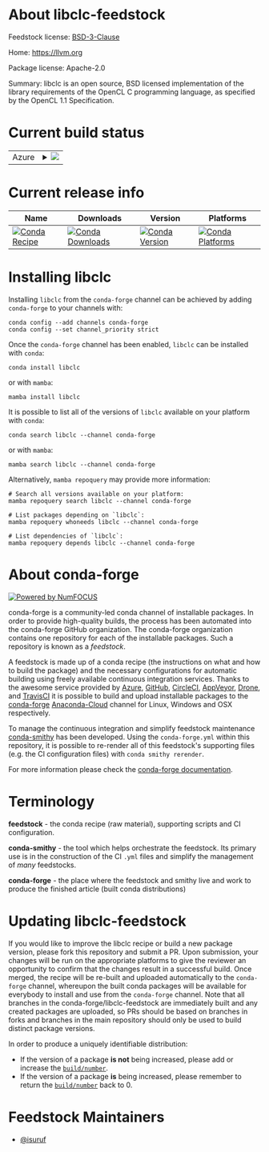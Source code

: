 About libclc-feedstock
======================

Feedstock license: [BSD-3-Clause](https://github.com/conda-forge/libclc-feedstock/blob/main/LICENSE.txt)

Home: https://llvm.org

Package license: Apache-2.0

Summary: libclc is an open source, BSD licensed implementation of the library
requirements of the OpenCL C programming language, as specified by the
OpenCL 1.1 Specification.


Current build status
====================


<table>
    
  <tr>
    <td>Azure</td>
    <td>
      <details>
        <summary>
          <a href="https://dev.azure.com/conda-forge/feedstock-builds/_build/latest?definitionId=19259&branchName=main">
            <img src="https://dev.azure.com/conda-forge/feedstock-builds/_apis/build/status/libclc-feedstock?branchName=main">
          </a>
        </summary>
        <table>
          <thead><tr><th>Variant</th><th>Status</th></tr></thead>
          <tbody><tr>
              <td>linux_64</td>
              <td>
                <a href="https://dev.azure.com/conda-forge/feedstock-builds/_build/latest?definitionId=19259&branchName=main">
                  <img src="https://dev.azure.com/conda-forge/feedstock-builds/_apis/build/status/libclc-feedstock?branchName=main&jobName=linux&configuration=linux%20linux_64_" alt="variant">
                </a>
              </td>
            </tr><tr>
              <td>osx_64</td>
              <td>
                <a href="https://dev.azure.com/conda-forge/feedstock-builds/_build/latest?definitionId=19259&branchName=main">
                  <img src="https://dev.azure.com/conda-forge/feedstock-builds/_apis/build/status/libclc-feedstock?branchName=main&jobName=osx&configuration=osx%20osx_64_" alt="variant">
                </a>
              </td>
            </tr>
          </tbody>
        </table>
      </details>
    </td>
  </tr>
</table>

Current release info
====================

| Name | Downloads | Version | Platforms |
| --- | --- | --- | --- |
| [![Conda Recipe](https://img.shields.io/badge/recipe-libclc-green.svg)](https://anaconda.org/conda-forge/libclc) | [![Conda Downloads](https://img.shields.io/conda/dn/conda-forge/libclc.svg)](https://anaconda.org/conda-forge/libclc) | [![Conda Version](https://img.shields.io/conda/vn/conda-forge/libclc.svg)](https://anaconda.org/conda-forge/libclc) | [![Conda Platforms](https://img.shields.io/conda/pn/conda-forge/libclc.svg)](https://anaconda.org/conda-forge/libclc) |

Installing libclc
=================

Installing `libclc` from the `conda-forge` channel can be achieved by adding `conda-forge` to your channels with:

```
conda config --add channels conda-forge
conda config --set channel_priority strict
```

Once the `conda-forge` channel has been enabled, `libclc` can be installed with `conda`:

```
conda install libclc
```

or with `mamba`:

```
mamba install libclc
```

It is possible to list all of the versions of `libclc` available on your platform with `conda`:

```
conda search libclc --channel conda-forge
```

or with `mamba`:

```
mamba search libclc --channel conda-forge
```

Alternatively, `mamba repoquery` may provide more information:

```
# Search all versions available on your platform:
mamba repoquery search libclc --channel conda-forge

# List packages depending on `libclc`:
mamba repoquery whoneeds libclc --channel conda-forge

# List dependencies of `libclc`:
mamba repoquery depends libclc --channel conda-forge
```


About conda-forge
=================

[![Powered by
NumFOCUS](https://img.shields.io/badge/powered%20by-NumFOCUS-orange.svg?style=flat&colorA=E1523D&colorB=007D8A)](https://numfocus.org)

conda-forge is a community-led conda channel of installable packages.
In order to provide high-quality builds, the process has been automated into the
conda-forge GitHub organization. The conda-forge organization contains one repository
for each of the installable packages. Such a repository is known as a *feedstock*.

A feedstock is made up of a conda recipe (the instructions on what and how to build
the package) and the necessary configurations for automatic building using freely
available continuous integration services. Thanks to the awesome service provided by
[Azure](https://azure.microsoft.com/en-us/services/devops/), [GitHub](https://github.com/),
[CircleCI](https://circleci.com/), [AppVeyor](https://www.appveyor.com/),
[Drone](https://cloud.drone.io/welcome), and [TravisCI](https://travis-ci.com/)
it is possible to build and upload installable packages to the
[conda-forge](https://anaconda.org/conda-forge) [Anaconda-Cloud](https://anaconda.org/)
channel for Linux, Windows and OSX respectively.

To manage the continuous integration and simplify feedstock maintenance
[conda-smithy](https://github.com/conda-forge/conda-smithy) has been developed.
Using the ``conda-forge.yml`` within this repository, it is possible to re-render all of
this feedstock's supporting files (e.g. the CI configuration files) with ``conda smithy rerender``.

For more information please check the [conda-forge documentation](https://conda-forge.org/docs/).

Terminology
===========

**feedstock** - the conda recipe (raw material), supporting scripts and CI configuration.

**conda-smithy** - the tool which helps orchestrate the feedstock.
                   Its primary use is in the construction of the CI ``.yml`` files
                   and simplify the management of *many* feedstocks.

**conda-forge** - the place where the feedstock and smithy live and work to
                  produce the finished article (built conda distributions)


Updating libclc-feedstock
=========================

If you would like to improve the libclc recipe or build a new
package version, please fork this repository and submit a PR. Upon submission,
your changes will be run on the appropriate platforms to give the reviewer an
opportunity to confirm that the changes result in a successful build. Once
merged, the recipe will be re-built and uploaded automatically to the
`conda-forge` channel, whereupon the built conda packages will be available for
everybody to install and use from the `conda-forge` channel.
Note that all branches in the conda-forge/libclc-feedstock are
immediately built and any created packages are uploaded, so PRs should be based
on branches in forks and branches in the main repository should only be used to
build distinct package versions.

In order to produce a uniquely identifiable distribution:
 * If the version of a package **is not** being increased, please add or increase
   the [``build/number``](https://docs.conda.io/projects/conda-build/en/latest/resources/define-metadata.html#build-number-and-string).
 * If the version of a package **is** being increased, please remember to return
   the [``build/number``](https://docs.conda.io/projects/conda-build/en/latest/resources/define-metadata.html#build-number-and-string)
   back to 0.

Feedstock Maintainers
=====================

* [@isuruf](https://github.com/isuruf/)

